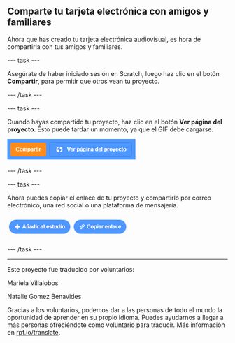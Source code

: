 ## Comparte tu tarjeta electrónica con amigos y familiares

Ahora que has creado tu tarjeta electrónica audiovisual, es hora de compartirla con tus amigos y familiares.

--- task ---

Asegúrate de haber iniciado sesión en Scratch, luego haz clic en el botón **Compartir**, para permitir que otros vean tu proyecto.

--- /task ---

--- task ---

Cuando hayas compartido tu proyecto, haz clic en el botón **Ver página del proyecto**. Esto puede tardar un momento, ya que el GIF debe cargarse.

![imagen que muestra el botón Página del proyecto](images/projects-page.png)

--- /task ---

--- task ---

Ahora puedes copiar el enlace de tu proyecto y compartirlo por correo electrónico, una red social o una plataforma de mensajería.

![imagen que muestra el botón copiar enlace](images/copy-link.png)

--- /task ---

***
Este proyecto fue traducido por voluntarios:

Mariela Villalobos

Natalie Gomez Benavides

Gracias a los voluntarios, podemos dar a las personas de todo el mundo la oportunidad de aprender en su propio idioma. Puedes ayudarnos a llegar a más personas ofreciéndote como voluntario para traducir. Más información en [rpf.io/translate](https://rpf.io/translate).


